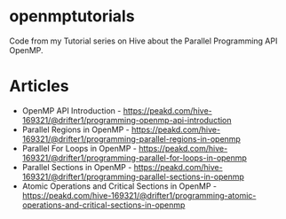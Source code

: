 # openmptutorials
Code from my Tutorial series on Hive about the Parallel Programming API OpenMP.

# Articles
- OpenMP API Introduction - https://peakd.com/hive-169321/@drifter1/programming-openmp-api-introduction
- Parallel Regions in OpenMP - https://peakd.com/hive-169321/@drifter1/programming-parallel-regions-in-openmp
- Parallel For Loops in OpenMP - https://peakd.com/hive-169321/@drifter1/programming-parallel-for-loops-in-openmp
- Parallel Sections in OpenMP - https://peakd.com/hive-169321/@drifter1/programming-parallel-sections-in-openmp
- Atomic Operations and Critical Sections in OpenMP - https://peakd.com/hive-169321/@drifter1/programming-atomic-operations-and-critical-sections-in-openmp
